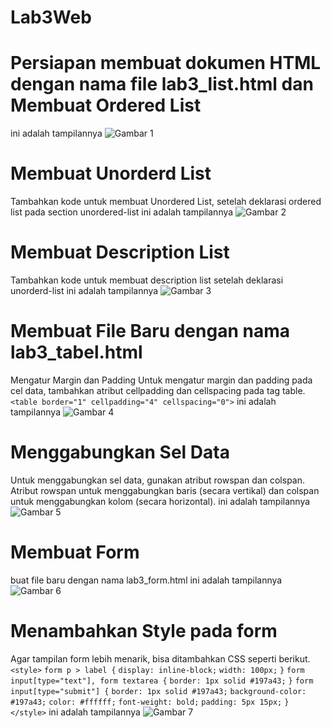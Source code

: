 # Lab3Web
# Persiapan membuat dokumen HTML dengan nama file lab3_list.html dan Membuat Ordered List
ini adalah tampilannya
![Gambar 1](ss/ss1.png)

# Membuat Unorderd List
Tambahkan kode untuk membuat Unordered List, setelah deklarasi ordered list pada section unordered-list
ini adalah tampilannya
![Gambar 2](ss/ss2.png)

# Membuat Description List
Tambahkan kode untuk membuat description list setelah deklarasi unorderd-list
ini adalah tampilannya
![Gambar 3](ss/ss3.png)

# Membuat File Baru dengan nama lab3_tabel.html
Mengatur Margin dan Padding Untuk mengatur margin dan padding pada cel data, tambahkan atribut cellpadding dan cellspacing pada tag table.
`<table border="1" cellpadding="4" cellspacing="0">`
ini adalah tampilannya 
![Gambar 4](ss/ss4.png)

# Menggabungkan Sel Data
Untuk menggabungkan sel data, gunakan atribut rowspan dan colspan. Atribut rowspan untuk menggabungkan baris (secara vertikal) dan colspan untuk menggabungkan kolom (secara horizontal).
ini adalah tampilannya
![Gambar 5](ss/ss5.png)

# Membuat Form
buat file baru dengan nama lab3_form.html
ini adalah tampilannya 
![Gambar 6](ss/ss6.png)

# Menambahkan Style pada form
Agar tampilan form lebih menarik, bisa ditambahkan CSS seperti berikut.
`<style>`
`form p > label {`
`display: inline-block;`
`width: 100px;`
`}`
`form input[type="text"], form textarea {`
`border: 1px solid #197a43;`
`}`
`form input[type="submit"] {`
`border: 1px solid #197a43;`
`background-color: #197a43;`
`color: #ffffff;`
`font-weight: bold;`
`padding: 5px 15px;`
`}`
`</style>`
ini adalah tampilannya 
![Gambar 7](ss/ss7.png)
